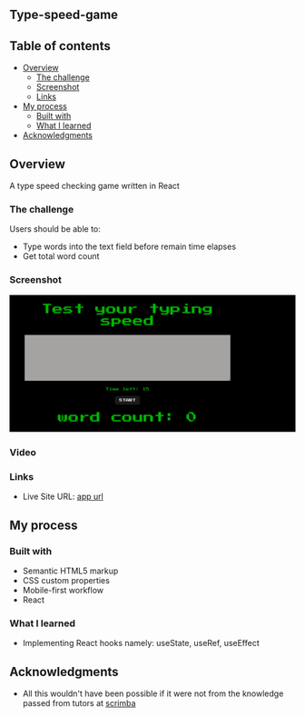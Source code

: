 ## Type-speed-game

## Table of contents

- [Overview](#overview)
  - [The challenge](#the-challenge)
  - [Screenshot](#screenshot)
  - [Links](#links)
- [My process](#my-process)
  - [Built with](#built-with)
  - [What I learned](#what-i-learned)
- [Acknowledgments](#acknowledgments)

## Overview

A type speed checking game written in React

### The challenge

Users should be able to:

- Type words into the text field before remain time elapses
- Get total word count

### Screenshot

![](./type-speed-game.png)

### Video

### Links

- Live Site URL: [app url](https://type-speed-game-theta.vercel.app/)

## My process

### Built with

- Semantic HTML5 markup
- CSS custom properties
- Mobile-first workflow
- React

### What I learned

- Implementing React hooks namely: useState, useRef, useEffect

## Acknowledgments

- All this wouldn't have been possible if it were not from the knowledge passed from tutors at [scrimba](https://www.google.com/url?sa=t&rct=j&q=&esrc=s&source=web&cd=&cad=rja&uact=8&ved=2ahUKEwiR-eK3n8z6AhVRsaQKHcIfClUQFnoECBYQAQ&url=https%3A%2F%2Fscrimba.com%2Fabout&usg=AOvVaw1LGuR5RjRSUYOF1gxZtpwO)
